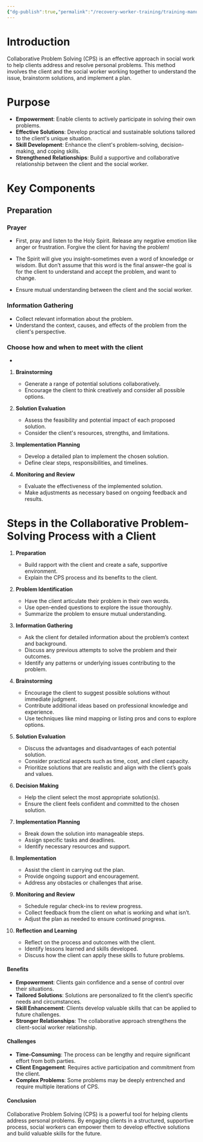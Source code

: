 ```yaml
---
{"dg-publish":true,"permalink":"/recovery-worker-training/training-manual/collaborative-problem-solving/"}
---
```


# Introduction

Collaborative Problem Solving (CPS) is an effective approach in social work to help clients address and resolve personal problems. This method involves the client and the social worker working together to understand the issue, brainstorm solutions, and implement a plan.

# Purpose

- **Empowerment**: Enable clients to actively participate in solving their own problems.
- **Effective Solutions**: Develop practical and sustainable solutions tailored to the client's unique situation.
- **Skill Development**: Enhance the client's problem-solving, decision-making, and coping skills.
- **Strengthened Relationships**: Build a supportive and collaborative relationship between the client and the social worker.

# Key Components

## Preparation

### Prayer
- First, pray and listen to the Holy Spirit. Release any negative emotion like anger or frustration. Forgive the client for having the problem! 
- The Spirit will give you insight–sometimes even a word of knowledge or wisdom. But don’t assume that this word is the final answer–the goal is for the client to understand and accept the problem, and want to change. 

- Ensure mutual understanding between the client and the social worker.

### Information Gathering
 - Collect relevant information about the problem.
 - Understand the context, causes, and effects of the problem from the client's perspective.

### Choose how and when to meet with the client
- 

1. **Brainstorming**
    
    - Generate a range of potential solutions collaboratively.
    - Encourage the client to think creatively and consider all possible options.

1. **Solution Evaluation**
    
    - Assess the feasibility and potential impact of each proposed solution.
    - Consider the client's resources, strengths, and limitations.

1. **Implementation Planning**
    
    - Develop a detailed plan to implement the chosen solution.
    - Define clear steps, responsibilities, and timelines.

1. **Monitoring and Review**
    
    - Evaluate the effectiveness of the implemented solution.
    - Make adjustments as necessary based on ongoing feedback and results.

# Steps in the Collaborative Problem-Solving Process with a Client

1. **Preparation**
    
    - Build rapport with the client and create a safe, supportive environment.
    - Explain the CPS process and its benefits to the client.
2. **Problem Identification**
    
    - Have the client articulate their problem in their own words.
    - Use open-ended questions to explore the issue thoroughly.
    - Summarize the problem to ensure mutual understanding.
3. **Information Gathering**
    
    - Ask the client for detailed information about the problem’s context and background.
    - Discuss any previous attempts to solve the problem and their outcomes.
    - Identify any patterns or underlying issues contributing to the problem.
4. **Brainstorming**
    
    - Encourage the client to suggest possible solutions without immediate judgment.
    - Contribute additional ideas based on professional knowledge and experience.
    - Use techniques like mind mapping or listing pros and cons to explore options.
5. **Solution Evaluation**
    
    - Discuss the advantages and disadvantages of each potential solution.
    - Consider practical aspects such as time, cost, and client capacity.
    - Prioritize solutions that are realistic and align with the client’s goals and values.
6. **Decision Making**
    
    - Help the client select the most appropriate solution(s).
    - Ensure the client feels confident and committed to the chosen solution.
7. **Implementation Planning**
    
    - Break down the solution into manageable steps.
    - Assign specific tasks and deadlines.
    - Identify necessary resources and support.
8. **Implementation**
    
    - Assist the client in carrying out the plan.
    - Provide ongoing support and encouragement.
    - Address any obstacles or challenges that arise.
9. **Monitoring and Review**
    
    - Schedule regular check-ins to review progress.
    - Collect feedback from the client on what is working and what isn’t.
    - Adjust the plan as needed to ensure continued progress.
10. **Reflection and Learning**
    
    - Reflect on the process and outcomes with the client.
    - Identify lessons learned and skills developed.
    - Discuss how the client can apply these skills to future problems.

#### Benefits

- **Empowerment**: Clients gain confidence and a sense of control over their situations.
- **Tailored Solutions**: Solutions are personalized to fit the client’s specific needs and circumstances.
- **Skill Enhancement**: Clients develop valuable skills that can be applied to future challenges.
- **Stronger Relationships**: The collaborative approach strengthens the client-social worker relationship.

#### Challenges

- **Time-Consuming**: The process can be lengthy and require significant effort from both parties.
- **Client Engagement**: Requires active participation and commitment from the client.
- **Complex Problems**: Some problems may be deeply entrenched and require multiple iterations of CPS.

#### Conclusion

Collaborative Problem Solving (CPS) is a powerful tool for helping clients address personal problems. By engaging clients in a structured, supportive process, social workers can empower them to develop effective solutions and build valuable skills for the future.